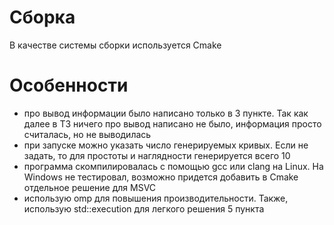 # Сборка
В качестве системы сборки используется Cmake
# Особенности
- про вывод информации было написано только в 3 пункте. Так как далее в ТЗ ничего про вывод написано не было, информация просто считалась, но не выводилась
- при запуске можно указать число генерируемых кривых. Если не задать, то для простоты и наглядности генерируется всего 10
- программа скомпилировалась с помощью gcc или clang на Linux. На Windows не тестировал, возможно придется добавить в Cmake отдельное решение для MSVC
- использую omp для повышения производительности. Также, использую std::execution для легкого решения 5 пункта
